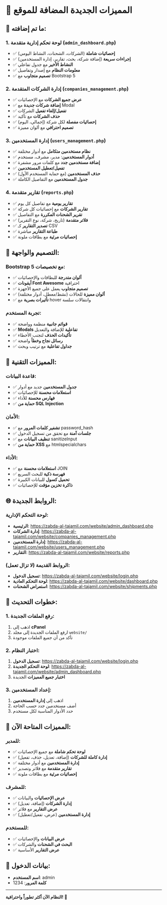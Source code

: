 # 🚀 المميزات الجديدة المضافة للموقع

## 🎯 ما تم إضافته:

### 1. **لوحة تحكم إدارية متقدمة** (`admin_dashboard.php`)
- ✅ **إحصائيات شاملة** (الشركات، الشحنات، النشاط اليومي)
- ✅ **إجراءات سريعة** (إضافة شركة، بحث، تقارير، إدارة المستخدمين)
- ✅ **النشاط الأخير** مع جدول تفاعلي
- ✅ **معلومات النظام** مع إصدار وتفاصيل
- ✅ **تصميم متجاوب** مع Bootstrap 5

### 2. **إدارة الشركات المتقدمة** (`companies_management.php`)
- ✅ **عرض جميع الشركات** مع الإحصائيات
- ✅ **إضافة شركات جديدة** مع Modal
- ✅ **تفعيل/إلغاء تفعيل** الشركات
- ✅ **حذف الشركات** مع تأكيد
- ✅ **إحصائيات مفصلة** لكل شركة (إجمالي، اليوم)
- ✅ **تصميم احترافي** مع ألوان مميزة

### 3. **إدارة المستخدمين** (`users_management.php`)
- ✅ **نظام مستخدمين متكامل** مع أدوار مختلفة
- ✅ **أدوار المستخدمين**: مدير، مشرف، مستخدم
- ✅ **إضافة مستخدمين جدد** مع كلمات مرور مشفرة
- ✅ **تفعيل/تعطيل المستخدمين**
- ✅ **حذف المستخدمين** (مع حماية المستخدم الأول)
- ✅ **جدول المستخدمين** مع التفاصيل الكاملة

### 4. **تقارير متقدمة** (`reports.php`)
- ✅ **تقارير يومية** مع تفاصيل كل يوم
- ✅ **تقارير الشركات** مع إحصائيات كل شركة
- ✅ **تقرير الشحنات المكررة** مع التفاصيل
- ✅ **فلاتر متقدمة** (تاريخ، شركة، نوع التقرير)
- ✅ **تصدير التقارير** كـ CSV
- ✅ **طباعة التقارير** مباشرة
- ✅ **إحصائيات مرئية** مع بطاقات ملونة

## 🎨 التصميم والواجهة:

### **Bootstrap 5** مع تخصيصات:
- ✅ **ألوان متدرجة** للبطاقات والإحصائيات
- ✅ **أيقونات Font Awesome** احترافية
- ✅ **تصميم متجاوب** يعمل على جميع الأجهزة
- ✅ **ألوان مميزة** للحالات (نشط/معطل، أدوار مختلفة)
- ✅ **تأثيرات بصرية** مع hover وانتقالات سلسة

### **تجربة المستخدم**:
- ✅ **قوائم جانبية** منظمة وواضحة
- ✅ **Modals تفاعلية** للإضافة والتعديل
- ✅ **تأكيدات الحذف** لتجنب الأخطاء
- ✅ **رسائل نجاح وخطأ** واضحة
- ✅ **جداول تفاعلية** مع ترتيب وبحث

## 🔧 المميزات التقنية:

### **قاعدة البيانات**:
- ✅ **جدول المستخدمين** جديد مع أدوار
- ✅ **استعلامات محسنة** للإحصائيات
- ✅ **فهارس محسنة** للأداء
- ✅ **حماية من SQL Injection**

### **الأمان**:
- ✅ **تشفير كلمات المرور** مع password_hash
- ✅ **جلسات آمنة** مع تحقق من تسجيل الدخول
- ✅ **تنظيف البيانات** مع sanitizeInput
- ✅ **حماية من XSS** مع htmlspecialchars

### **الأداء**:
- ✅ **استعلامات محسنة** مع JOIN
- ✅ **فهرسة ذكية** للبحث السريع
- ✅ **تحميل كسول** للبيانات الكبيرة
- ✅ **ذاكرة تخزين مؤقت** للإحصائيات

## 🌐 الروابط الجديدة:

### **لوحة التحكم الإدارية**:
- **الرئيسية**: https://zabda-al-tajamil.com/website/admin_dashboard.php
- **إدارة الشركات**: https://zabda-al-tajamil.com/website/companies_management.php
- **إدارة المستخدمين**: https://zabda-al-tajamil.com/website/users_management.php
- **التقارير**: https://zabda-al-tajamil.com/website/reports.php

### **الروابط القديمة** (لا تزال تعمل):
- **تسجيل الدخول**: https://zabda-al-tajamil.com/website/login.php
- **لوحة التحكم العادية**: https://zabda-al-tajamil.com/website/dashboard.php
- **استعراض الشحنات**: https://zabda-al-tajamil.com/website/shipments.php

## 🚀 خطوات التحديث:

### 1. **رفع الملفات الجديدة**:
1. اذهب إلى **cPanel**
2. ارفع الملفات الجديدة إلى مجلد `website/`
3. تأكد من أن جميع الملفات موجودة

### 2. **اختبار النظام**:
1. **تسجيل الدخول**: https://zabda-al-tajamil.com/website/login.php
2. **لوحة التحكم الجديدة**: https://zabda-al-tajamil.com/website/admin_dashboard.php
3. **اختبار جميع المميزات** الجديدة

### 3. **إعداد المستخدمين**:
1. اذهب إلى **إدارة المستخدمين**
2. أضف مستخدمين جدد حسب الحاجة
3. حدد الأدوار المناسبة لكل مستخدم

## 🎯 المميزات المتاحة الآن:

### **للمدير**:
- ✅ **لوحة تحكم شاملة** مع جميع الإحصائيات
- ✅ **إدارة كاملة للشركات** (إضافة، تعديل، حذف، تفعيل)
- ✅ **إدارة المستخدمين** مع أدوار مختلفة
- ✅ **تقارير متقدمة** مع فلاتر وتصدير
- ✅ **إحصائيات مرئية** مع بطاقات ملونة

### **للمشرف**:
- ✅ **عرض الإحصائيات** والبيانات
- ✅ **إدارة الشركات** (إضافة، تعديل)
- ✅ **عرض التقارير** مع فلاتر
- ✅ **إدارة المستخدمين** (عرض، تفعيل/تعطيل)

### **للمستخدم**:
- ✅ **عرض البيانات** والإحصائيات
- ✅ **البحث في الشحنات** والشركات
- ✅ **عرض التقارير** الأساسية

## 🔑 بيانات الدخول:
- **اسم المستخدم**: admin
- **كلمة المرور**: 1234

---
**النظام الآن أكثر تطوراً واحترافية! 🚀**
